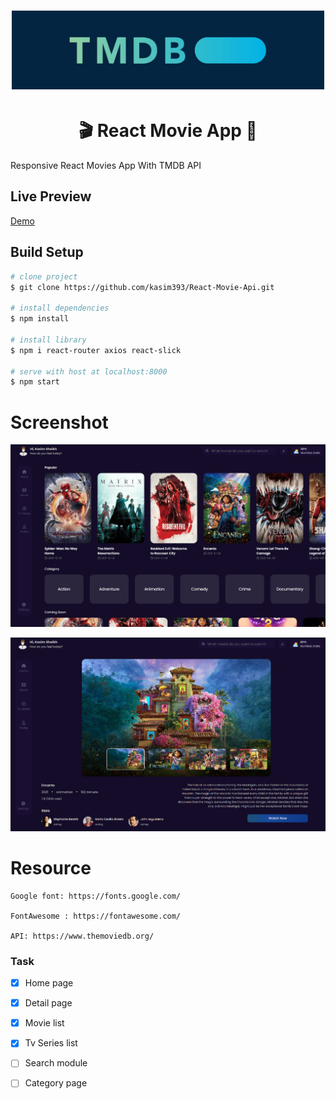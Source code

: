 <h1 align="center"> <img width="500" src="https://github.com/kasim393/assets/blob/main/movie-app/tmdb.jpg" /> </h1>
<h1 align="center"> 🎬 React Movie App 🍿 </h1>
     Responsive React Movies App With TMDB API
 
## Live Preview
[Demo](https://react-movie-app-ks.netlify.app/)

## Build Setup

``` bash
# clone project
$ git clone https://github.com/kasim393/React-Movie-Api.git

# install dependencies
$ npm install

# install library
$ npm i react-router axios react-slick

# serve with host at localhost:8000
$ npm start
```

# Screenshot
!["React Movie App"](https://github.com/kasim393/assets/blob/main/movie-app/ss1.png)

!["React Movie App"](https://github.com/kasim393/assets/blob/main/movie-app/ss2.png)

# Resource

    Google font: https://fonts.google.com/
    
    FontAwesome : https://fontawesome.com/
    
    API: https://www.themoviedb.org/

### Task
- [x] Home page
- [x] Detail page
- [x] Movie list
- [x] Tv Series list
- [ ] Search module
- [ ] Category page
 
